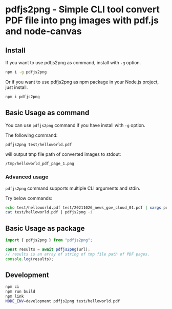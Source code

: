 # pdfjs2png - Simple CLI tool convert PDF file into png images with pdf.js and node-canvas

## Install

If you want to use pdfjs2png as command, install with `-g` option.

```bash
npm i -g pdfjs2png
```

Or if you want to use pdfjs2png as npm package in your Node.js project, just install.

```bash
npm i pdfjs2png
```

## Basic Usage as command

You can use `pdfjs2png` command if you have install with `-g` option.

The following command:

```bash
pdfjs2png test/helloworld.pdf
```

will output tmp file path of converted images to stdout:

```bash
/tmp/helloworld_pdf_page_1.png
```

### Advanced usage

`pdfjs2png` command supports multiple CLI arguments and stdin.

Try below commands:

```bash
echo test/helloworld.pdf test/20211026_news_gov_cloud_01.pdf | xargs pdfjs2png
cat test/helloworld.pdf | pdfjs2png -i
```

## Basic Usage as package

```typescript
import { pdfjs2png } from "pdfjs2png";

const results = await pdfjs2png(url);
// results is an array of string of tmp file path of PDF pages.
console.log(results);
```

## Development

```bash
npm ci
npm run build
npm link
NODE_ENV=development pdfjs2png test/helloworld.pdf
```
